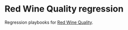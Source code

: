 # Red Wine Quality regression

Regression playbooks for [Red Wine Quality](https://www.kaggle.com/datasets/uciml/red-wine-quality-cortez-et-al-2009/code?datasetId=4458).
